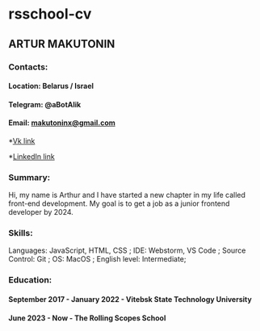 # rsschool-cv

## ARTUR MAKUTONIN

### Contacts:

#### Location: Belarus / Israel

#### Telegram: @aBotAlik

#### Email: makutoninx@gmail.com

*[Vk link](https://vk.com/wherearey0)

*[LinkedIn link](https://www.linkedin.com/in/arthur-makutonin/)

### Summary:
 Hi, my name is Arthur and I have started a new chapter in my life called front-end development. My goal is to get a job as a junior frontend developer by 2024.

### Skills:
 Languages: JavaScript, HTML, CSS ;
 IDE: Webstorm, VS Code ;
 Source Control: Git ;
 OS: MacOS ;
 English level: Intermediate;

### Education:
#### September 2017 - January 2022 - Vitebsk State Technology University
#### June 2023  - Now - The Rolling Scopes School